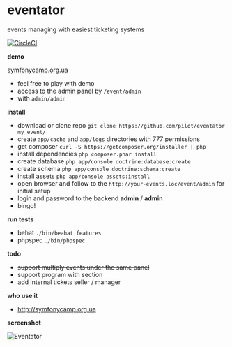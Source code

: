 eventator
=========

events managing with easiest ticketing systems

[![CircleCI](https://circleci.com/gh/pilot/eventator.svg?style=shield&circle-token=3141cdc2b11468e7dc37985702d7419a8a4930f9)](https://circleci.com/gh/pilot/eventator)

**demo**

[symfonycamp.org.ua](http://symfonycamp.org.ua)

* feel free to play with demo
* access to the admin panel by `/event/admin`
* with `admin/admin`

**install**

* download or clone repo `git clone https://github.com/pilot/eventator my_event/`
* create `app/cache` and `app/logs` directories with 777 permissions
* get composer `curl -S https://getcomposer.org/installer | php`
* install dependencies `php composer.phar install`
* create database `php app/console doctrine:database:create`
* create schema `php app/console doctrine:schema:create`
* install assets `php app/console assets:install`
* open browser and follow to the `http://your-events.loc/event/admin` for initial setup
* login and password to the backend **admin** / **admin**
* bingo!

**run tests**

* behat `./bin/beahat features`
* phpspec `./bin/phpspec`

**todo**

* ~~support multiply events under the same panel~~
* support program with section
* add internal tickets seller / manager

**who use it**

* http://symfonycamp.org.ua

**screenshot**

![Eventator](https://dl.dropboxusercontent.com/s/4c7m4bdf01467en/Eventator.png)

